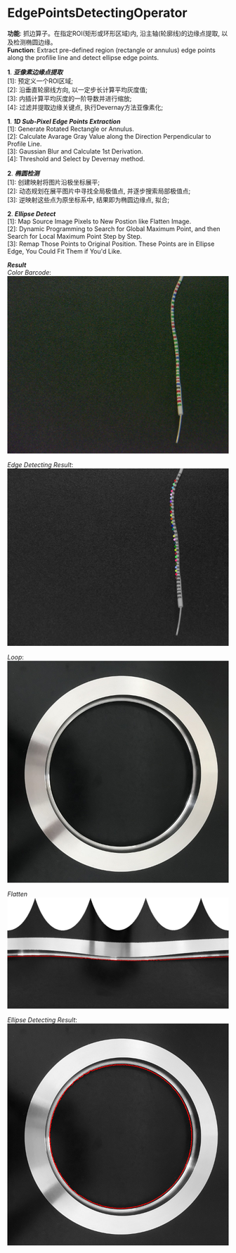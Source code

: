 # EdgePointsDetectingOperator
__功能__: 抓边算子。在指定ROI(矩形或环形区域)内, 沿主轴(轮廓线)的边缘点提取, 以及检测椭圆边缘。    
__Function__: Extract pre-defined region (rectangle or annulus) edge points along the profilie line and detect ellipse edge points. 


__1__. ___亚像素边缘点提取___  
[1]: 预定义一个ROI区域;  
[2]: 沿垂直轮廓线方向, 以一定步长计算平均灰度值;  
[3]: 内插计算平均灰度的一阶导数并进行缩放;  
[4]: 过滤并提取边缘关键点, 执行Devernay方法亚像素化;   

__1__. ___1D Sub-Pixel Edge Points Extraction___    
[1]: Generate Rotated Rectangle or Annulus.   
[2]: Calculate Avarage Gray Value along the Direction Perpendicular to Profile Line.  
[3]: Gaussian Blur and Calculate 1st Derivation.  
[4]: Threshold and Select by Devernay method.   
  
__2__. ___椭圆检测___  
[1]: 创建映射将图片沿极坐标展平;  
[2]: 动态规划在展平图片中寻找全局极值点, 并逐步搜索局部极值点;  
[3]: 逆映射这些点为原坐标系中, 结果即为椭圆边缘点, 拟合;

__2__. ___Ellipse Detect___   
[1]: Map Source Image Pixels to New Postion like Flatten Image.  
[2]: Dynamic Programming to Search for Global Maximum Point, and then Search for Local Maximum Point Step by Step.  
[3]: Remap Those Points to Original Position. These Points are in Ellipse Edge, You Could Fit Them if You'd Like.  
  
___Result___  
*Color Barcode*:  
![image](https://github.com/LLiDaBao/EdgePointsDetectingOperator/blob/master/images/color_barcode.jpg)  

*Edge Detecting Result*:  
![image](https://github.com/LLiDaBao/EdgePointsDetectingOperator/blob/master/images/result1.jpg)  

*Loop*:  
![image](https://github.com/LLiDaBao/EdgePointsDetectingOperator/blob/master/images/loop.jpg)  
  
*Flatten*  
![image](https://github.com/LLiDaBao/EdgePointsDetectingOperator/blob/master/images/loop_flatten.jpg)  
  
*Ellipse Detecting Result*:  
![image](https://github.com/LLiDaBao/EdgePointsDetectingOperator/blob/master/images/result2.jpg)
